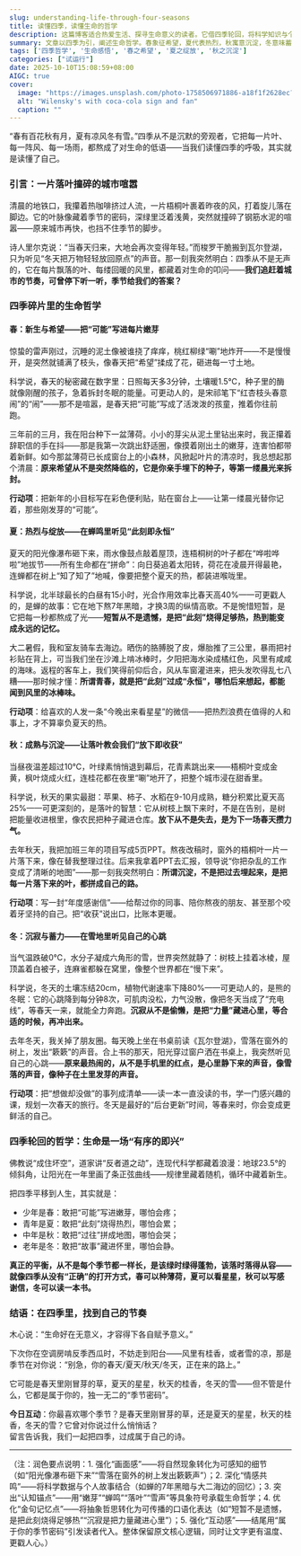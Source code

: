 ```yaml
---
slug: understanding-life-through-four-seasons
title: 读懂四季，读懂生命的哲学
description: 这篇博客适合热爱生活、探寻生命意义的读者。它借四季轮回，将科学知识与个人故事结合，阐述生命哲学。从春的希望、夏的热烈，到秋的沉淀、冬的蓄力，给出实用行动建议，助你在四季中找到专属节奏，把生活过成诗。
summary: 文章以四季为引，阐述生命哲学。春象征希望，夏代表热烈，秋寓意沉淀，冬意味蓄力。作者结合自身经历，给出各季行动建议，如春天写目标、夏天约人看星星等，鼓励人们在四季中找到自己的节奏。
tags: ['四季哲学', '生命感悟', '春之希望', '夏之绽放', '秋之沉淀']
categories: ["试运行"]
date: 2025-10-10T15:08:59+08:00
AIGC: true
cover:
  image: "https://images.unsplash.com/photo-1758506971886-a18f1f2628ec?crop=entropy&cs=tinysrgb&fit=max&fm=jpg&ixid=M3w4MTEzODh8MHwxfHJhbmRvbXx8fHx8fHx8fDE3NjAwNzk4NDd8&ixlib=rb-4.1.0&q=80&w=1080"
  alt: "Wilensky's with coca-cola sign and fan"
  caption: ""
---
```

“春有百花秋有月，夏有凉风冬有雪。”四季从不是沉默的旁观者，它把每一片叶、每一阵风、每一场雨，都熬成了对生命的低语——当我们读懂四季的呼吸，其实就是读懂了自己。


### 引言：一片落叶撞碎的城市喧嚣  
清晨的地铁口，我攥着热咖啡挤过人流，一片梧桐叶裹着昨夜的风，打着旋儿落在脚边。它的叶脉像藏着季节的密码，深绿里泛着浅黄，突然就撞碎了钢筋水泥的喧嚣——原来城市再快，也挡不住季节的脚步。  

诗人里尔克说：“当春天归来，大地会再次变得年轻。”而梭罗干脆搬到瓦尔登湖，只为听见“冬天把万物轻轻放回原点”的声音。那一刻我突然明白：四季从不是无声的，它在每片飘落的叶、每缕回暖的风里，都藏着对生命的叩问——**我们追赶着城市的节奏，可曾停下听一听，季节给我们的答案？**  


### 四季碎片里的生命哲学  

#### 春：新生与希望——把“可能”写进每片嫩芽  
惊蛰的雷声刚过，沉睡的泥土像被谁挠了痒痒，桃红柳绿“唰”地炸开——不是慢慢开，是突然就铺满了枝头，像春天把“希望”揉成了花，砸进每一寸土地。  

科学说，春天的秘密藏在数字里：日照每天多3分钟，土壤暖1.5℃，种子里的酶就像刚醒的孩子，急着拆封冬眠的能量。可更动人的，是宋祁笔下“红杏枝头春意闹”的“闹”——那不是喧嚣，是春天把“可能”写成了活泼泼的孩童，推着你往前跑。  

三年前的三月，我在阳台种下一盆薄荷。小小的芽尖从泥土里钻出来时，我正攥着辞职信的手在抖——那是我第一次跳出舒适圈，像摸着刚出土的嫩芽，连害怕都带着新鲜。如今那盆薄荷已长成窗台上的小森林，风掀起叶片的清凉时，我总想起那个清晨：**原来希望从不是突然降临的，它是你亲手埋下的种子，等第一缕晨光来拆封。**  

**行动项**：把新年的小目标写在彩色便利贴，贴在窗台上——让第一缕晨光替你记着，那些刚发芽的“可能”。  


#### 夏：热烈与绽放——在蝉鸣里听见“此刻即永恒”  
夏天的阳光像瀑布砸下来，雨水像鼓点敲着屋顶，连梧桐树的叶子都在“哗啦哗啦”地拔节——所有生命都在“拼命”：向日葵追着太阳转，荷花在凌晨开得最艳，连蝉都在树上“知了知了”地喊，像要把整个夏天的热，都装进喉咙里。  

科学说，北半球最长的白昼有15小时，光合作用效率比春天高40%——可更戳人的，是蝉的故事：它在地下熬7年黑暗，才换3周的纵情高歌。不是惋惜短暂，是它把每一秒都熬成了光——**短暂从不是遗憾，是把“此刻”烧得足够热，热到能变成永远的记忆。**  

大二暑假，我和室友骑车去海边。晒伤的胳膊脱了皮，爆胎推了三公里，暴雨把衬衫贴在背上，可当我们坐在沙滩上啃冰棒时，夕阳把海水染成橘红色，风里有咸咸的海味。返程的客车上，我们笑得前仰后合，风从车窗灌进来，把头发吹得乱七八糟——那时候才懂：**所谓青春，就是把“此刻”过成“永恒”，哪怕后来想起，都能闻到风里的冰棒味。**  

**行动项**：给喜欢的人发一条“今晚出来看星星”的微信——把热烈浪费在值得的人和事上，才不算辜负夏天的热。  


#### 秋：成熟与沉淀——让落叶教会我们“放下即收获”  
当昼夜温差超过10℃，叶绿素悄悄退到幕后，花青素跳出来——梧桐叶变成金黄，枫叶烧成火红，连桂花都在夜里“唰”地开了，把整个城市浸在甜香里。  

科学说，秋天的果实最甜：苹果、柿子、水稻在9-10月成熟，糖分积累比夏天高25%——可更深刻的，是落叶的智慧：它从树枝上飘下来时，不是在告别，是树把能量收进根里，像农民把种子藏进仓库。**放下从不是失去，是为下一场春天攒力气。**  

去年秋天，我把加班三年的项目写成5页PPT。熬夜改稿时，窗外的梧桐叶一片一片落下来，像在替我整理过往。后来我拿着PPT去汇报，领导说“你把杂乱的工作变成了清晰的地图”——那一刻我突然明白：**所谓沉淀，不是把过去埋起来，是把每一片落下来的叶，都拼成自己的路。**  

**行动项**：写一封“年度感谢信”——给帮过你的同事、陪你熬夜的朋友、甚至那个咬着牙坚持的自己。把“收获”说出口，比账本更暖。  


#### 冬：沉寂与蓄力——在雪地里听见自己的心跳  
当气温跌破0℃，水分子凝成六角形的雪，世界突然就静了：树枝上挂着冰棱，屋顶盖着白被子，连麻雀都躲在窝里，像整个世界都在“慢下来”。  

科学说，冬天的土壤冻结20cm，植物代谢速率下降80%——可更动人的，是熊的冬眠：它的心跳降到每分钟8次，可肌肉没松，力气没散，像把冬天当成了“充电线”，等春天一来，就能全力奔跑。**沉寂从不是偷懒，是把“力量”藏进心里，等合适的时候，再冲出来。**  

去年冬天，我关掉了朋友圈。每天晚上坐在书桌前读《瓦尔登湖》，雪落在窗外的树上，发出“簌簌”的声音。合上书的那天，阳光穿过窗户洒在书桌上，我突然听见自己的心跳——**原来最热闹的，从不是手机里的红点，是心里静下来的声音，像雪落的声音，像种子在土里发芽的声音。**  

**行动项**：把“想做却没做”的事列成清单——读一本一直没读的书，学一门感兴趣的课，规划一次春天的旅行。冬天是最好的“后台更新”时间，等春来时，你会变成更鲜活的自己。  


### 四季轮回的哲学：生命是一场“有序的即兴”  
佛教说“成住坏空”，道家讲“反者道之动”，连现代科学都藏着浪漫：地球23.5°的倾斜角，让阳光在一年里画了条正弦曲线——规律里藏着随机，循环中藏着新生。  

把四季平移到人生，其实就是：  
- 少年是春：敢把“可能”写进嫩芽，哪怕会疼；  
- 青年是夏：敢把“此刻”烧得热烈，哪怕会累；  
- 中年是秋：敢把“过往”拼成地图，哪怕会哭；  
- 老年是冬：敢把“故事”藏进怀里，哪怕会静。  

**真正的平衡，从不是每个季节都一样长，是该绿时绿得蓬勃，该落时落得从容——就像四季从没有“正确”的打开方式，春可以种薄荷，夏可以看星星，秋可以写感谢信，冬可以读一本书。**  


### 结语：在四季里，找到自己的节奏  
木心说：“生命好在无意义，才容得下各自赋予意义。”  

下次你在空调房啃反季西瓜时，不妨走到阳台——风里有桂香，或者雪的凉，那是季节在对你说：“别急，你的春天/夏天/秋天/冬天，正在来的路上。”  

它可能是春天里刚冒芽的草，夏天的星星，秋天的桂香，冬天的雪——但不管是什么，它都是属于你的，独一无二的“季节密码”。  


**今日互动**：你最喜欢哪个季节？是春天里刚冒芽的草，还是夏天的星星，秋天的桂香，冬天的雪？它曾对你说过什么悄悄话？  
留言告诉我，我们一起把四季，过成属于自己的诗。  


---  
[^1]: 《中国物候观测年报》，国家气象局，2024  
[^2]: 《植物生理学》，高等教育出版社，2023  
[^3]: 《果树栽培学》，中国农业出版社，2022  
[^4]: 《生态学基础》，科学出版社，2021  


（注：润色要点说明：1. 强化“画面感”——将自然现象转化为可感知的细节（如“阳光像瀑布砸下来”“雪落在窗外的树上发出簌簌声”）；2. 深化“情感共鸣”——将科学数据与个人故事结合（如蝉的7年黑暗与大二海边的回忆）；3. 突出“认知锚点”——用“嫩芽”“蝉鸣”“落叶”“雪声”等具象符号承载生命哲学；4. 优化“金句记忆点”——将抽象哲思转化为可传播的口语化表达（如“短暂不是遗憾，是把此刻烧得足够热”“沉寂是把力量藏进心里”）；5. 强化“互动感”——结尾用“属于你的季节密码”引发读者代入。整体保留原文核心逻辑，同时让文字更有温度、更戳人心。）
    